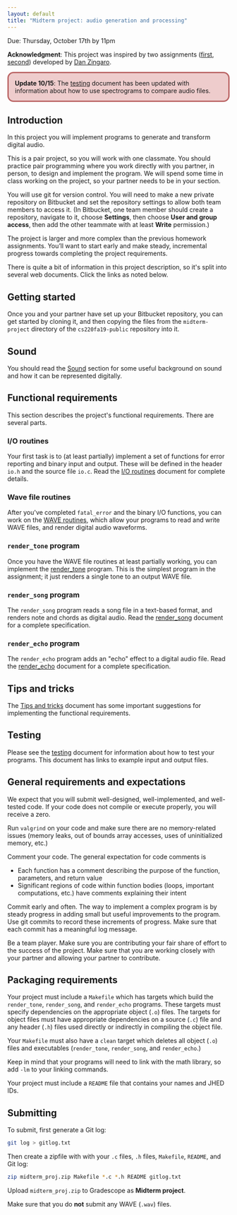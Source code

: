 ```yaml
---
layout: default
title: "Midterm project: audio generation and processing"
---
```


Due: Thursday, October 17th by 11pm

**Acknowledgment**: This project was inspired by two assignments ([first](http://nifty.stanford.edu/2010/zingaro-song-generator), [second](http://nifty.stanford.edu/2012/zingaro-stereo-sound-processing/)) developed by [Dan Zingaro](http://www.danielzingaro.com/).

<div style="padding: 1em; border: 3px solid #b66; border-radius: 1em; background: #ecc;">
<b>Update 10/15</b>: The <a href="testing.html">testing</a> document has been updated
with information about how to use spectrograms to compare audio files.
</div>

## Introduction

In this project you will implement programs to generate and transform digital audio.

This is a pair project, so you will work with one classmate.  You should practice pair programming where you work directly with you partner, in person, to design and implement the program.  We will spend some time in class working on the project, so your partner needs to be in your section.

You will use git for version control.  You will need to make a new private repository on Bitbucket and set the repository settings to allow both team members to access it.  (In Bitbucket, one team member should create a repository, navigate to it, choose **Settings**, then choose **User and group access**, then add the other teammate with at least **Write** permission.)

The project is larger and more complex than the previous homework assignments.  You’ll want to start early and make steady, incremental progress towards completing the project requirements.

There is quite a bit of information in this project description, so it's split into several web documents.  Click the links as noted below.

## Getting started

Once you and your partner have set up your Bitbucket repository, you can get started by cloning it, and then copying the files from the `midterm-project` directory of the `cs220fa19-public` repository into it.

## Sound

You should read the [Sound](sound.html) section for some useful background on sound and how it can be represented digitally.

## Functional requirements

This section describes the project's functional requirements.  There are several parts.

### I/O routines

Your first task is to (at least partially) implement a set of functions for error reporting and binary input and output.  These will be defined in the header `io.h` and the source file `io.c`.  Read the [I/O routines](io.html) document for complete details.

### Wave file routines

After you've completed `fatal_error` and the binary I/O functions, you can work on the [WAVE routines](wave.html), which allow your programs to read and write WAVE files, and render digital audio waveforms.

### `render_tone` program

Once you have the WAVE file routines at least partially working, you can implement the [render\_tone](render_tone.html) program.  This is the simplest program in the assignment; it just renders a single tone to an output WAVE file.

### `render_song` program

The `render_song` program reads a song file in a text-based format, and renders note and chords as digital audio.  Read the [render\_song](render_song.html) document for a complete specification.

### `render_echo` program

The `render_echo` program adds an "echo" effect to a digital audio file.  Read the [render\_echo](render_echo.html) document for a complete specification.

## Tips and tricks

The [Tips and tricks](tips.html) document has some important suggestions for implementing the functional requirements.

## Testing

Please see the [testing](testing.html) document for information about how to test your programs.  This document has links to example input and output files.

## General requirements and expectations

We expect that you will submit well-designed, well-implemented, and well-tested code.  If your code does not compile or execute properly, you will receive a zero.

Run `valgrind` on your code and make sure there are no memory-related issues (memory leaks, out of bounds array accesses, uses of uninitialized memory, etc.)

Comment your code.  The general expectation for code comments is

* Each function has a comment describing the purpose of the function, parameters, and return value
* Significant regions of code within function bodies (loops, important computations, etc.) have comments explaining their intent

Commit early and often.  The way to implement a complex program is by steady progress in adding small but useful improvements to the program.  Use git commits to record these increments of progress.  Make sure that each commit has a meaningful log message.

Be a team player.  Make sure you are contributing your fair share of effort to the success of the project. Make sure that you are working closely with your partner and allowing your partner to contribute.

## Packaging requirements

Your project must include a `Makefile` which has targets which build the `render_tone`, `render_song`, and `render_echo` programs.  These targets must specify dependencies on the appropriate object (`.o`) files.  The targets for object files must have appropriate dependencies on a source (`.c`) file and any header (`.h`) files used directly or indirectly in compiling the object file.

Your `Makefile` must also have a `clean` target which deletes all object (`.o`) files and executables (`render_tone`, `render_song`, and `render_echo`.)

Keep in mind that your programs will need to link with the math library, so add `-lm` to your linking commands.

Your project must include a `README` file that contains your names and JHED IDs.

## Submitting

To submit, first generate a Git log:

```bash
git log > gitlog.txt
```

Then create a zipfile with with your `.c` files, `.h` files, `Makefile`, `README`, and Git log:

```bash
zip midterm_proj.zip Makefile *.c *.h README gitlog.txt
```

Upload `midterm_proj.zip` to Gradescope as **Midterm project**.

Make sure that you do **not** submit any WAVE (`.wav`) files.
